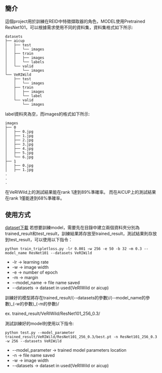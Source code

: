 ## 簡介
這個project用於訓練在REID中特徵擷取器的角色，MODEL使用Pretrained ResNet101，可以根據需求使用不同的資料集，資料集格式如下所示:
```
datasets
├── aicup
│   ├── test
│   │   └── images
│   ├── train
│   │   ├── images
│   │   └── labels
│   └── valid
│       └── images
└── VeRIWild
    ├── test
    │   └── images
    ├── train
    │   ├── images
    │   └── label
    └── valid
        └── images
```
label資料夾為空，而images的格式如下所示:
```
images
├── 0
│   ├── 0.jpg
│   ├── 1.jpg
│   ├── 2.jpg
│   ├── 3.jpg
│   ├── 4.jpg
│   ├── 5.jpg
│   └── 6.jpg
├── 1
│   ├── 0.jpg
│   ├── 1.jpg
.
.
.
```
在VeRIWild上的測試結果能在rank 1達到89%準確率。
而在AICUP上的測試結果在rank 1僅能達到68%準確率。
## 使用方式
[dataset下載](https://drive.google.com/drive/folders/1MhmSHuEQSpRSL2NUNwYp7YwtVBDA2xSo?usp=sharing)
若想要訓練model，需要先在目錄中建立兩個資料夾分別為trained_result和test_result，訓練結果將存放至trained_result，測試結果則存放到test_result，可以使用以下指令：
```
python train_tripletloss.py -lr 0.001 −w 256 -e 50 -b 32 −m 0.3 --model_name ResNet101 --datasets VeRIWild
```
- -lr -> learning rate
- -w -> image width
- -e -> number of epoch
- -m -> margin
- --model_name -> file name saved
- --datasets -> dataset in used(VeRIWild or aicup)

訓練好的模型將存在trained_result/(--datasets的參數)/(--model_name的參數)\_(-w的參數)\_(-m的參數)/

ex. trained_result/VeRIWild/ResNet101_256_0.3/

測試訓練好的model則使用以下指令:
```
python test.py --model_parameter trained_result/VeRIWild/ResNet101_256_0.3/best.pt -n ResNet101_256_0.3 -w 256 --datasets VeRIWild
```
- --model_parameter -> trained model parameters location
- -n -> file name saved
- -w -> image width
- --datasets -> dataset in used(VeRIWild or aicup)
